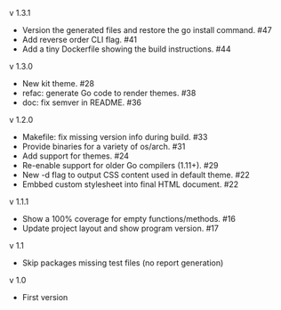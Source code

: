 v 1.3.1
  - Version the generated files and restore the go install command. #47
  - Add reverse order CLI flag. #41
  - Add a tiny Dockerfile showing the build instructions. #44

v 1.3.0
  - New kit theme. #28
  - refac: generate Go code to render themes. #38
  - doc: fix semver in README. #36

v 1.2.0
  - Makefile: fix missing version info during build. #33
  - Provide binaries for a variety of os/arch. #31
  - Add support for themes. #24
  - Re-enable support for older Go compilers (1.11+). #29
  - New -d flag to output CSS content used in default theme. #22
  - Embbed custom stylesheet into final HTML document. #22

v 1.1.1
  - Show a 100% coverage for empty functions/methods. #16
  - Update project layout and show program version. #17

v 1.1
  - Skip packages missing test files (no report generation)

v 1.0
  - First version
